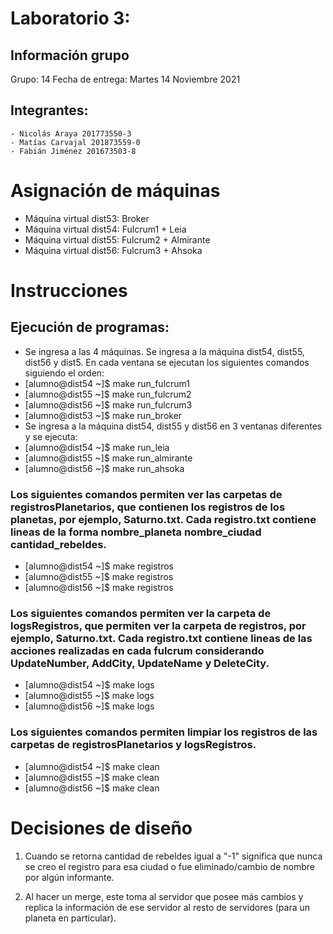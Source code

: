 ﻿# Laboratorio 3:
## Información grupo
Grupo: 14
Fecha de entrega: Martes 14 Noviembre 2021
## Integrantes:
    - Nicolás Araya 201773550-3
    - Matías Carvajal 201873559-0
    - Fabián Jiménez 201673503-8



# Asignación de máquinas
- Máquina virtual dist53: Broker
- Máquina virtual dist54: Fulcrum1 + Leia
-  Máquina virtual dist55: Fulcrum2 + Almirante
-  Máquina virtual dist56: Fulcrum3 + Ahsoka


# Instrucciones
## Ejecución de programas:
- Se ingresa a las 4 máquinas. Se ingresa a la máquina dist54, dist55, dist56 y dist5. En cada ventana se ejecutan los siguientes comandos siguiendo el orden:
- [alumno@dist54 ~]$ make run_fulcrum1
- [alumno@dist55 ~]$ make run_fulcrum2
- [alumno@dist56 ~]$ make run_fulcrum3
- [alumno@dist53 ~]$ make run_broker
- Se ingresa a la máquina dist54, dist55 y dist56 en 3 ventanas diferentes y se ejecuta:
- [alumno@dist54 ~]$ make run_leia
- [alumno@dist55 ~]$ make run_almirante
- [alumno@dist56 ~]$ make run_ahsoka
### Los siguientes comandos permiten ver las carpetas de registrosPlanetarios, que contienen los registros de los planetas, por ejemplo, Saturno.txt. Cada registro.txt  contiene lineas de la forma nombre_planeta nombre_ciudad cantidad_rebeldes.
- [alumno@dist54 ~]$ make registros
- [alumno@dist55 ~]$ make registros
- [alumno@dist56 ~]$ make registros
### Los siguientes comandos permiten ver la carpeta de logsRegistros, que permiten ver la carpeta de registros, por ejemplo, Saturno.txt.  Cada registro.txt  contiene lineas de las acciones realizadas en cada fulcrum considerando UpdateNumber, AddCity, UpdateName y DeleteCity.
- [alumno@dist54 ~]$ make logs
- [alumno@dist55 ~]$ make logs
- [alumno@dist56 ~]$ make logs

### Los siguientes comandos permiten limpiar los registros de las carpetas de registrosPlanetarios y logsRegistros.
- [alumno@dist54 ~]$ make clean
- [alumno@dist55 ~]$ make clean
- [alumno@dist56 ~]$ make clean


# Decisiones de diseño
1. Cuando se retorna cantidad de rebeldes igual a "-1" significa que nunca se creo el registro para esa ciudad o fue eliminado/cambio de nombre por algún informante.

2. Al hacer un merge, este toma al servidor que posee más cambios y replica la información de ese servidor al resto de servidores (para un
planeta en particular). 




